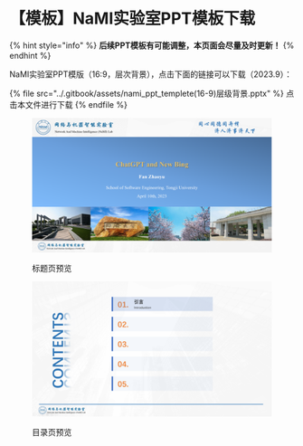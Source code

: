 # 【模板】NaMI实验室PPT模板下载

{% hint style="info" %}
**后续PPT模板有可能调整，本页面会尽量及时更新！**
{% endhint %}

NaMI实验室PPT模版（16:9，层次背景），点击下面的链接可以下载（2023.9）：

{% file src="../.gitbook/assets/nami_ppt_templete(16-9)层级背景.pptx" %}
点击本文件进行下载
{% endfile %}

<figure><img src="../.gitbook/assets/image (5).png" alt=""><figcaption><p>标题页预览</p></figcaption></figure>

<figure><img src="../.gitbook/assets/image (9).png" alt=""><figcaption><p>目录页预览</p></figcaption></figure>
